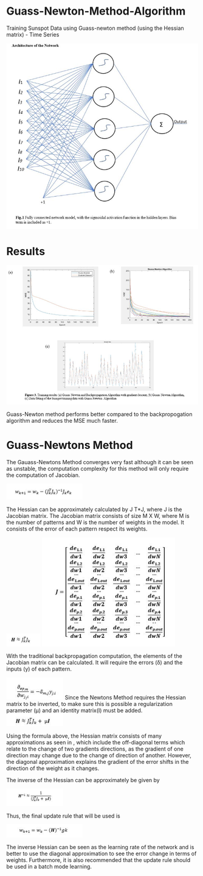 # Guass-Newton-Method-Algorithm
Training Sunspot Data using Guass-newton method (using the Hessian matrix) - Time Series

<img src="images/pic.JPG" width="600">

# Results

<img src="images/Final_results.JPG" width="900">

Guass-Newton method performs better compared to the backpropogation algorithm and reduces the MSE much faster.


# Guass-Newtons Method

The Gauass-Newtons Method converges very fast although it can be seen as unstable, the computation complexity for this method will only require the computation of Jacobian.

<img src="images/Guass-newton_formula.JPG" width="200">

The Hessian can be approximately calculated by J T*J, where J is the Jacobian matrix. The Jacobian matrix consists of size M X W, where M  is the number of patterns and W is the number of weights in the model. It consists of the error of each pattern respect its weights. 

<img src="images/Hessian_formula.JPG" width="90">
<img src="images/jacobian_matrix.JPG" width="350">


With the traditional backpropagation computation, the elements of the Jacobian matrix can be calculated. It will require the errors (δ) and the inputs (y) of each pattern.

<img src="images/backprop_formula.JPG" width="150">
Since the Newtons Method requires the Hessian matrix to be inverted, to make sure this is possible a regularization parameter (µ) and an identity matrix(I) must be added. 

<img src="images/approx_hess_formula.JPG" width="150">


Using the formula above, the Hessian matrix consists of many approximations as seen in , which include the off-diagonal terms which relate to the change of two gradients directions, as the gradient of one direction may change due to the change of direction of another. However, the diagonal approximation explains the gradient of the error shifts in the direction of the weight as it changes. 

The inverse of the Hessian can be approximately be given by 

<img src="images/inverse_hess_appro_formu.JPG" width="150">

Thus, the final update rule that will be used is

<img src="images/update_rule_formula.JPG" width="200">

The inverse Hessian can be seen as the learning rate of the network and is better to use the diagonal approximation to see the error change in terms of weights. Furthermore, it is also recommended that the update rule should be used in a batch mode learning.
